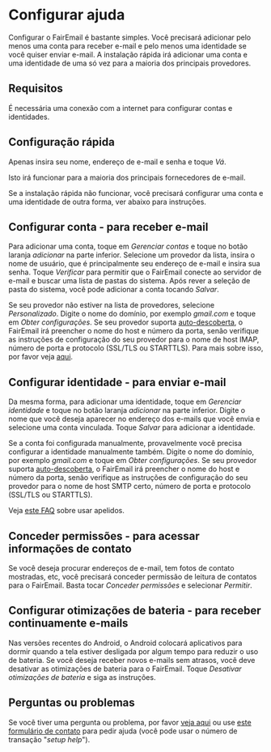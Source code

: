 # Configurar ajuda

Configurar o FairEmail é bastante simples. Você precisará adicionar pelo menos uma conta para receber e-mail e pelo menos uma identidade se você quiser enviar e-mail. A instalação rápida irá adicionar uma conta e uma identidade de uma só vez para a maioria dos principais provedores.

## Requisitos

É necessária uma conexão com a internet para configurar contas e identidades.

## Configuração rápida

Apenas insira seu nome, endereço de e-mail e senha e toque *Vá*.

Isto irá funcionar para a maioria dos principais fornecedores de e-mail.

Se a instalação rápida não funcionar, você precisará configurar uma conta e uma identidade de outra forma, ver abaixo para instruções.

## Configurar conta - para receber e-mail

Para adicionar uma conta, toque em *Gerenciar contas* e toque no botão laranja *adicionar* na parte inferior. Selecione um provedor da lista, insira o nome de usuário, que é principalmente seu endereço de e-mail e insira sua senha. Toque *Verificar* para permitir que o FairEmail conecte ao servidor de e-mail e buscar uma lista de pastas do sistema. Após rever a seleção de pasta do sistema, você pode adicionar a conta tocando *Salvar*.

Se seu provedor não estiver na lista de provedores, selecione *Personalizado*. Digite o nome do domínio, por exemplo *gmail.com* e toque em *Obter configurações*. Se seu provedor suporta [auto-descoberta](https://tools.ietf.org/html/rfc6186), o FairEmail irá preencher o nome do host e número da porta, senão verifique as instruções de configuração do seu provedor para o nome de host IMAP, número de porta e protocolo (SSL/TLS ou STARTTLS). Para mais sobre isso, por favor veja [aqui](https://github.com/M66B/FairEmail/blob/master/FAQ.md#authorizing-accounts).

## Configurar identidade - para enviar e-mail

Da mesma forma, para adicionar uma identidade, toque em *Gerenciar identidade* e toque no botão laranja *adicionar* na parte inferior. Digite o nome que você deseja aparecer no endereço dos e-mails que você envia e selecione uma conta vinculada. Toque *Salvar* para adicionar a identidade.

Se a conta foi configurada manualmente, provavelmente você precisa configurar a identidade manualmente também. Digite o nome do domínio, por exemplo *gmail.com* e toque em *Obter configurações*. Se seu provedor suporta [auto-descoberta](https://tools.ietf.org/html/rfc6186), o FairEmail irá preencher o nome do host e número da porta, senão verifique as instruções de configuração do seu provedor para o nome de host SMTP certo, número de porta e protocolo (SSL/TLS ou STARTTLS).

Veja [este FAQ](https://github.com/M66B/FairEmail/blob/master/FAQ.md#FAQ9) sobre usar apelidos.

## Conceder permissões - para acessar informações de contato

Se você deseja procurar endereços de e-mail, tem fotos de contato mostradas, etc, você precisará conceder permissão de leitura de contatos para o FairEmail. Basta tocar *Conceder permissões* e selecionar *Permitir*.

## Configurar otimizações de bateria - para receber continuamente e-mails

Nas versões recentes do Android, o Android colocará aplicativos para dormir quando a tela estiver desligada por algum tempo para reduzir o uso de bateria. Se você deseja receber novos e-mails sem atrasos, você deve desativar as otimizações de bateria para o FairEmail. Toque *Desativar otimizações de bateria* e siga as instruções.

## Perguntas ou problemas

Se você tiver uma pergunta ou problema, por favor [veja aqui](https://github.com/M66B/FairEmail/blob/master/FAQ.md) ou use [este formulário de contato](https://contact.faircode.eu/?product=fairemailsupport) para pedir ajuda (você pode usar o número de transação "*setup help*").